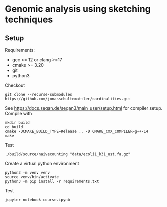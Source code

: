 # Genomic analysis using sketching techniques


## Setup

Requirements:

 - gcc >= 12 or clang >=17
 - cmake >= 3.20
 - git
 - python3

Checkout
```
git clone --recurse-submodules https://github.com/jonasschultemattler/cardinalities.git
```

See https://docs.seqan.de/seqan3/main_user/setup.html for compiler setup. Compile with

```
mkdir build
cd build
cmake -DCMAKE_BUILD_TYPE=Release .. -D CMAKE_CXX_COMPILER=g++-14
make
```

Test
```
./build/source/naivecounting "data/ecoli1_k31_ust.fa.gz"
```

Create a virtual python environment
```
python3 -m venv venv
source venv/bin/activate
python3 -m pip install -r requirements.txt
```

Test
```
jupyter notebook course.ipynb
```


